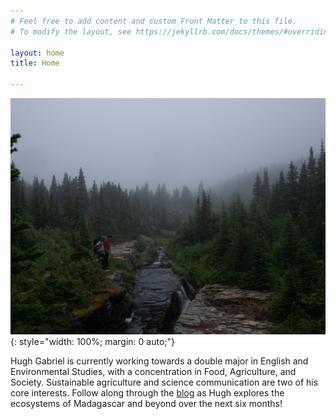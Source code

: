 ```yaml
---
# Feel free to add content and custom Front Matter to this file.
# To modify the layout, see https://jekyllrb.com/docs/themes/#overriding-theme-defaults

layout: home
title: Home

---
```


![Hiking in Glacier National Park, pic by Gabriel Ewig](/assets/glacier-creek.jpg)
{: style="width: 100%; margin: 0 auto;"}

Hugh Gabriel is currently working towards a double major in English and Environmental Studies, with a concentration in Food, Agriculture, and Society.
Sustainable agriculture and science communication are two of his core interests.
Follow along through the [blog](/Blog-Posts) as Hugh explores the ecosystems of Madagascar and beyond over the next six months!